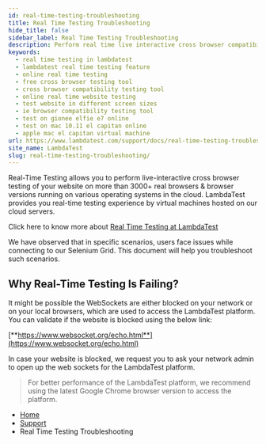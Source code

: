 ```yaml
---
id: real-time-testing-troubleshooting
title: Real Time Testing Troubleshooting
hide_title: false
sidebar_label: Real Time Testing Troubleshooting
description: Perform real time live interactive cross browser compatibility testing of your website or web application with LambdaTest.
keywords:
  - real time testing in lambdatest
  - lambdatest real time testing feature
  - online real time testing
  - free cross browser testing tool
  - cross browser compatibility testing tool
  - online real time website testing
  - test website in different screen sizes
  - ie browser compatibility testing tool
  - test on gionee elfie e7 online
  - test on mac 10.11 el capitan online
  - apple mac el capitan virtual machine
url: https://www.lambdatest.com/support/docs/real-time-testing-troubleshooting/
site_name: LambdaTest
slug: real-time-testing-troubleshooting/
---
```


<script type="application/ld+json"
      dangerouslySetInnerHTML={{ __html: JSON.stringify({
       "@context": "https://schema.org",
        "@type": "BreadcrumbList",
        "itemListElement": [{
          "@type": "ListItem",
          "position": 1,
          "name": "LambdaTest",
          "item": "https://www.lambdatest.com"
        },{
          "@type": "ListItem",
          "position": 2,
          "name": "Support",
          "item": "https://www.lambdatest.com/support/docs/"
        },{
          "@type": "ListItem",
          "position": 3,
          "name": "Real Time Testing Troubleshooting",
          "item": "https://www.lambdatest.com/support/docs/real-time-testing-troubleshooting/"
        }]
      })
    }}
></script>

Real-Time Testing allows you to perform live-interactive cross browser testing of your website on more than 3000+ real browsers & browser versions running on various operating systems in the cloud. LambdaTest provides you real-time testing experience by virtual machines hosted on our cloud servers.

Click here to know more about [Real Time Testing at LambdaTest](/support/docs/real-time-browser-testing/)

We have observed that in specific scenarios, users face issues while connecting to our Selenium Grid. This document will help you troubleshoot such scenarios.

## Why Real-Time Testing Is Failing?

It might be possible the WebSockets are either blocked on your network or on your local browsers, which are used to access the LambdaTest platform. You can validate if the website is blocked using the below link:

[**https://www.websocket.org/echo.html**](https://www.websocket.org/echo.html)

In case your website is blocked, we request you to ask your network admin to open up the web sockets for the LambdaTest platform.

> For better performance of the LambdaTest platform, we recommend using the latest Google Chrome browser version to access the platform.

<nav aria-label="breadcrumbs">
  <ul className="breadcrumbs">
    <li className="breadcrumbs__item">
      <a className="breadcrumbs__link" href="https://www.lambdatest.com">Home</a>
    </li>
    <li className="breadcrumbs__item">
      <a className="breadcrumbs__link" target="_ self" href="https://www.lambdatest.com/support/docs/">Support</a>
    </li>
    <li className="breadcrumbs__item breadcrumbs__item--active">
      <span className="breadcrumbs__link">Real Time Testing Troubleshooting</span>
    </li>
  </ul>
</nav>